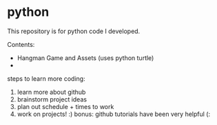 # python
This repository is for python code I developed.

Contents: 
* Hangman Game and Assets (uses python turtle)
* 

steps to learn more coding:
1. learn more about github 
2. brainstorm project ideas 
3. plan out schedule + times to work
4. work on projects! :)
bonus: github tutorials have been very helpful (:
